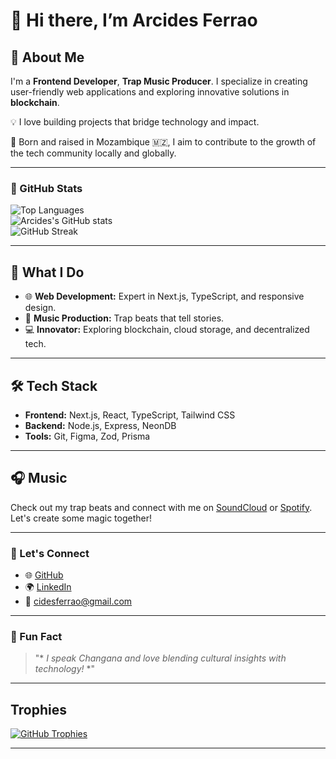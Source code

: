 # 👋 Hi there, I’m Arcides Ferrao

## 🌟 About Me

I'm a **Frontend Developer**, **Trap Music Producer**. 
I specialize in creating user-friendly web applications and exploring innovative solutions in **blockchain**.  

💡 I love building projects that bridge technology and impact.  

📍 Born and raised in Mozambique 🇲🇿, I aim to contribute to the growth of the tech community locally and globally.

---

### 🚀 GitHub Stats

![Top Languages](https://github-readme-stats.vercel.app/api/top-langs/?username=ArcidesFerrao&layout=compact&theme=radical)  
![Arcides's GitHub stats](https://github-readme-stats.vercel.app/api?username=ArcidesFerrao&show_icons=true&theme=radical)  
![GitHub Streak](https://github-readme-streak-stats.herokuapp.com/?user=ArcidesFerrao&theme=radical)

---

## 🚀 What I Do

- 🌐 **Web Development:** Expert in Next.js, TypeScript, and responsive design.
- 🎵 **Music Production:** Trap beats that tell stories.
- 💻 **Innovator:** Exploring blockchain, cloud storage, and decentralized tech.

---


## 🛠️ Tech Stack

- **Frontend:** Next.js, React, TypeScript, Tailwind CSS  
- **Backend:** Node.js, Express, NeonDB  
- **Tools:** Git, Figma, Zod, Prisma  

---

## 🎧 Music

Check out my trap beats and connect with me on [SoundCloud](#) or [Spotify](#). Let's create some magic together!

---

### 🔗 Let's Connect
- 🌐 [GitHub](https://github.com/ArcidesFerrao)
- 🌍 [LinkedIn](#)
- 📧 cidesferrao@gmail.com

---

### 🔗 Fun Fact

> "* *I speak Changana and love blending cultural insights with technology!* *"

---

## Trophies

[![GitHub Trophies](https://github-profile-trophy.vercel.app/?username=ArcidesFerrao&theme=radical)](https://github.com/ryo-ma/github-profile-trophy)

---

<!---
ArcidesFerrao/ArcidesFerrao is a ✨ special ✨ repository because its `README.md` (this file) appears on your GitHub profile.
You can click the Preview link to take a look at your changes.
--->
